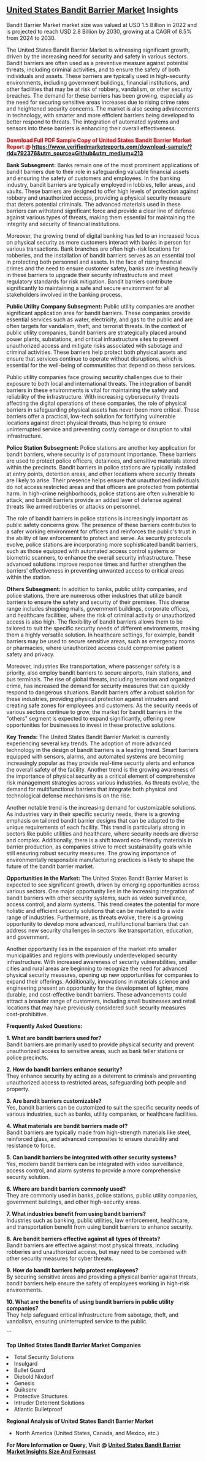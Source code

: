 <h2><a href="https://www.verifiedmarketreports.com/download-sample/?rid=792376&amp;utm_source=Github&amp;utm_medium=213" target="_blank">United States Bandit Barrier Market</a> Insights</h2><p>Bandit Barrier Market market size was valued at USD 1.5 Billion in 2022 and is projected to reach USD 2.8 Billion by 2030, growing at a CAGR of 8.5% from 2024 to 2030.</p><p><p>The United States Bandit Barrier Market is witnessing significant growth, driven by the increasing need for security and safety in various sectors. Bandit barriers are often used as a preventive measure against potential threats, including criminal activities, and to ensure the safety of both individuals and assets. These barriers are typically used in high-security environments, including government buildings, financial institutions, and other facilities that may be at risk of robbery, vandalism, or other security breaches. The demand for these barriers has been growing, especially as the need for securing sensitive areas increases due to rising crime rates and heightened security concerns. The market is also seeing advancements in technology, with smarter and more efficient barriers being developed to better respond to threats. The integration of automated systems and sensors into these barriers is enhancing their overall effectiveness. <strong><p><span class=""><span style="color: #ff0000;"><strong>Download Full PDF Sample Copy of United States Bandit Barrier Market Report</strong> @ </span><a href="https://www.verifiedmarketreports.com/download-sample/?rid=792376&amp;utm_source=Github&amp;utm_medium=213" target="_blank">https://www.verifiedmarketreports.com/download-sample/?rid=792376&amp;utm_source=Github&amp;utm_medium=213</a></span></p></strong></p><p><strong>Bank Subsegment:</strong> Banks remain one of the most prominent applications of bandit barriers due to their role in safeguarding valuable financial assets and ensuring the safety of customers and employees. In the banking industry, bandit barriers are typically employed in lobbies, teller areas, and vaults. These barriers are designed to offer high levels of protection against robbery and unauthorized access, providing a physical security measure that deters potential criminals. The advanced materials used in these barriers can withstand significant force and provide a clear line of defense against various types of threats, making them essential for maintaining the integrity and security of financial institutions.</p><p>Moreover, the growing trend of digital banking has led to an increased focus on physical security as more customers interact with banks in person for various transactions. Bank branches are often high-risk locations for robberies, and the installation of bandit barriers serves as an essential tool in protecting both personnel and assets. In the face of rising financial crimes and the need to ensure customer safety, banks are investing heavily in these barriers to upgrade their security infrastructure and meet regulatory standards for risk mitigation. Bandit barriers contribute significantly to maintaining a safe and secure environment for all stakeholders involved in the banking process.</p><p><strong>Public Utility Company Subsegment:</strong> Public utility companies are another significant application area for bandit barriers. These companies provide essential services such as water, electricity, and gas to the public and are often targets for vandalism, theft, and terrorist threats. In the context of public utility companies, bandit barriers are strategically placed around power plants, substations, and critical infrastructure sites to prevent unauthorized access and mitigate risks associated with sabotage and criminal activities. These barriers help protect both physical assets and ensure that services continue to operate without disruptions, which is essential for the well-being of communities that depend on these services.</p><p>Public utility companies face growing security challenges due to their exposure to both local and international threats. The integration of bandit barriers in these environments is vital for maintaining the safety and reliability of the infrastructure. With increasing cybersecurity threats affecting the digital operations of these companies, the role of physical barriers in safeguarding physical assets has never been more critical. These barriers offer a practical, low-tech solution for fortifying vulnerable locations against direct physical threats, thus helping to ensure uninterrupted service and preventing costly damage or disruption to vital infrastructure.</p><p><strong>Police Station Subsegment:</strong> Police stations are another key application for bandit barriers, where security is of paramount importance. These barriers are used to protect police officers, detainees, and sensitive materials stored within the precincts. Bandit barriers in police stations are typically installed at entry points, detention areas, and other locations where security threats are likely to arise. Their presence helps ensure that unauthorized individuals do not access restricted areas and that officers are protected from potential harm. In high-crime neighborhoods, police stations are often vulnerable to attack, and bandit barriers provide an added layer of defense against threats like armed robberies or attacks on personnel.</p><p>The role of bandit barriers in police stations is increasingly important as public safety concerns grow. The presence of these barriers contributes to a safer working environment for officers and reinforces the public's trust in the ability of law enforcement to protect and serve. As security protocols evolve, police stations are incorporating more sophisticated bandit barriers, such as those equipped with automated access control systems or biometric scanners, to enhance the overall security infrastructure. These advanced solutions improve response times and further strengthen the barriers’ effectiveness in preventing unwanted access to critical areas within the station.</p><p><strong>Others Subsegment:</strong> In addition to banks, public utility companies, and police stations, there are numerous other industries that utilize bandit barriers to ensure the safety and security of their premises. This diverse range includes shopping malls, government buildings, corporate offices, and healthcare facilities, where the risk of criminal activity or unauthorized access is also high. The flexibility of bandit barriers allows them to be tailored to suit the specific security needs of different environments, making them a highly versatile solution. In healthcare settings, for example, bandit barriers may be used to secure sensitive areas, such as emergency rooms or pharmacies, where unauthorized access could compromise patient safety and privacy.</p><p>Moreover, industries like transportation, where passenger safety is a priority, also employ bandit barriers to secure airports, train stations, and bus terminals. The rise of global threats, including terrorism and organized crime, has increased the demand for security measures that can quickly respond to dangerous situations. Bandit barriers offer a robust solution for these industries, providing physical protection against intruders and creating safe zones for employees and customers. As the security needs of various sectors continue to grow, the market for bandit barriers in the "others" segment is expected to expand significantly, offering new opportunities for businesses to invest in these protective solutions.</p><p><strong>Key Trends:</strong> The United States Bandit Barrier Market is currently experiencing several key trends. The adoption of more advanced technology in the design of bandit barriers is a leading trend. Smart barriers equipped with sensors, alarms, and automated systems are becoming increasingly popular as they provide real-time security alerts and enhance the overall safety of the facility. Another trend is the growing awareness of the importance of physical security as a critical element of comprehensive risk management strategies across various industries. As threats evolve, the demand for multifunctional barriers that integrate both physical and technological defense mechanisms is on the rise.</p><p>Another notable trend is the increasing demand for customizable solutions. As industries vary in their specific security needs, there is a growing emphasis on tailored bandit barrier designs that can be adapted to the unique requirements of each facility. This trend is particularly strong in sectors like public utilities and healthcare, where security needs are diverse and complex. Additionally, there is a shift toward eco-friendly materials in barrier production, as companies strive to meet sustainability goals while still ensuring robust security measures. The growing importance of environmentally responsible manufacturing practices is likely to shape the future of the bandit barrier market.</p><p><strong>Opportunities in the Market:</strong> The United States Bandit Barrier Market is expected to see significant growth, driven by emerging opportunities across various sectors. One major opportunity lies in the increasing integration of bandit barriers with other security systems, such as video surveillance, access control, and alarm systems. This trend creates the potential for more holistic and efficient security solutions that can be marketed to a wide range of industries. Furthermore, as threats evolve, there is a growing opportunity to develop more advanced, multifunctional barriers that can address new security challenges in sectors like transportation, education, and government.</p><p>Another opportunity lies in the expansion of the market into smaller municipalities and regions with previously underdeveloped security infrastructure. With increased awareness of security vulnerabilities, smaller cities and rural areas are beginning to recognize the need for advanced physical security measures, opening up new opportunities for companies to expand their offerings. Additionally, innovations in materials science and engineering present an opportunity for the development of lighter, more durable, and cost-effective bandit barriers. These advancements could attract a broader range of customers, including small businesses and retail locations that may have previously considered such security measures cost-prohibitive.</p><p><strong>Frequently Asked Questions:</strong></p><p><strong>1. What are bandit barriers used for?</strong><br>Bandit barriers are primarily used to provide physical security and prevent unauthorized access to sensitive areas, such as bank teller stations or police precincts.</p><p><strong>2. How do bandit barriers enhance security?</strong><br>They enhance security by acting as a deterrent to criminals and preventing unauthorized access to restricted areas, safeguarding both people and property.</p><p><strong>3. Are bandit barriers customizable?</strong><br>Yes, bandit barriers can be customized to suit the specific security needs of various industries, such as banks, utility companies, or healthcare facilities.</p><p><strong>4. What materials are bandit barriers made of?</strong><br>Bandit barriers are typically made from high-strength materials like steel, reinforced glass, and advanced composites to ensure durability and resistance to force.</p><p><strong>5. Can bandit barriers be integrated with other security systems?</strong><br>Yes, modern bandit barriers can be integrated with video surveillance, access control, and alarm systems to provide a more comprehensive security solution.</p><p><strong>6. Where are bandit barriers commonly used?</strong><br>They are commonly used in banks, police stations, public utility companies, government buildings, and other high-security areas.</p><p><strong>7. What industries benefit from using bandit barriers?</strong><br>Industries such as banking, public utilities, law enforcement, healthcare, and transportation benefit from using bandit barriers to enhance security.</p><p><strong>8. Are bandit barriers effective against all types of threats?</strong><br>Bandit barriers are effective against most physical threats, including robberies and unauthorized access, but may need to be combined with other security measures for cyber threats.</p><p><strong>9. How do bandit barriers help protect employees?</strong><br>By securing sensitive areas and providing a physical barrier against threats, bandit barriers help ensure the safety of employees working in high-risk environments.</p><p><strong>10. What are the benefits of using bandit barriers in public utility companies?</strong><br>They help safeguard critical infrastructure from sabotage, theft, and vandalism, ensuring uninterrupted service to the public.</p>```</p><p><strong>Top United States Bandit Barrier Market Companies</strong></p><div data-test-id=""><p><li>Total Security Solutions</li><li> Insulgard</li><li> Bullet Guard</li><li> Diebold Nixdorf</li><li> Genesis</li><li> Quikserv</li><li> Protective Structures</li><li> Intruder Deterrent Solutions</li><li> Atlantic Bulletproof</li></p><div><strong>Regional Analysis of&nbsp;United States Bandit Barrier Market</strong></div><ul><li dir="ltr"><p dir="ltr">North America&nbsp;(United States, Canada, and Mexico, etc.)</p></li></ul><p><strong>For More Information or Query, Visit @&nbsp;</strong><strong><a href="https://www.verifiedmarketreports.com/product/bandit-barrier-market/?utm_source=Github&amp;utm_medium=213" target="_blank">United States Bandit Barrier Market Insights Size And Forecast</a></strong></p></div>
